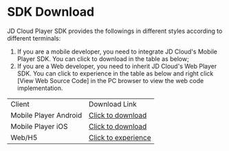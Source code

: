 # SDK Download

JD Cloud Player SDK provides the followings in different styles according to different terminals:   
1. If you are a mobile developer, you need to integrate JD Cloud's Mobile Player SDK. You can click to download in the table as below;   
2. If you are a Web developer, you need to inherit JD Cloud's Web Player SDK. You can click to experience in the table as below and right click [View Web Source Code] in the PC browser to view the web code implementation.

<table>
<tr>
    <td>Client</td>
    <td>Download Link</td>
</tr>
<tr>
    <td>Mobile Player Android</td>
    <td><a href="https://zhanghao274.s3.cn-north-1.jdcloud-oss.com/android-sdk-v1.0.0-2019-11-19.zip">Click to download</a><br/> </td>
</tr>
<tr>
    <td>Mobile Player iOS</td>
    <td><a href="https://zhanghao274.s3.cn-north-1.jdcloud-oss.com/iOS-sdk-v1.0.0-2019-11-19.zip">Click to download</a><br/> </td>
</tr>
<tr>
    <td>Web/H5</td>
    <td><a href="https://j.jdcloud.com/video/player/index.html">Click to experience</a><br/> </td>
</tr>                
</table>
